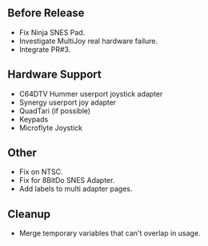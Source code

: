 ## Before Release

- Fix Ninja SNES Pad.
- Investigate MultiJoy real hardware failure.
- Integrate PR#3.


## Hardware Support

- C64DTV Hummer userport joystick adapter
- Synergy userport joy adapter 
- QuadTari (if possible)
- Keypads
- Microflyte Joystick


## Other

- Fix on NTSC.
- Fix for 8BitDo SNES Adapter.
- Add labels to multi adapter pages.


## Cleanup

- Merge temporary variables that can't overlap in usage.
